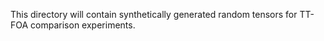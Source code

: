 This directory will contain synthetically generated random tensors for TT-FOA comparison experiments.